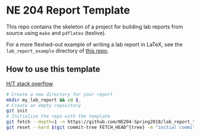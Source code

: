 # NE 204 Report Template

This repo contains the skeleton of a project for building lab reports from 
source using `make` and `pdflatex` (texlive).

For a more fleshed-out example of writing a lab report in LaTeX, see the
`lab_report_example` directory of 
[this repo](https://github.com/rossbar/LaTeXIntro.git).

## How to use this template

[H/T stack overflow](https://stackoverflow.com/questions/1657017/how-to-squash-all-git-commits-into-one/9254257#9254257)

```bash
# Create a new directory for your report
mkdir my_lab_report && cd $_
# Create an empty repository
git init
# Initialize the repo with the template
git fetch --depth=1 -n https://github.com/NE204-Spring2018/lab_report_template.git
git reset --hard $(git commit-tree FETCH_HEAD^{tree} -m "initial commit")
```
